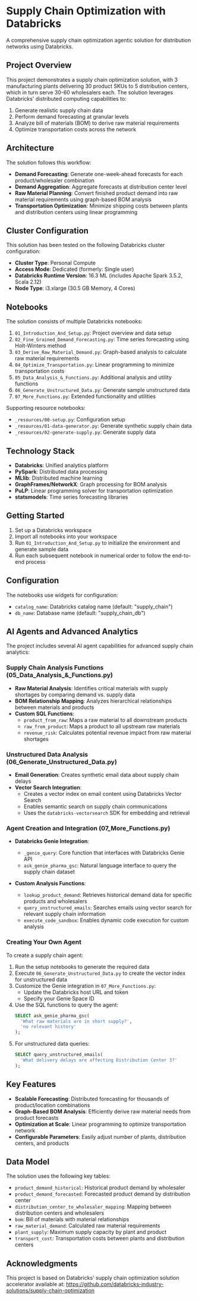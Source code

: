 # Supply Chain Optimization with Databricks

A comprehensive supply chain optimization agentic solution for distribution networks using Databricks.

## Project Overview

This project demonstrates a supply chain optimization solution, with 3 manufacturing plants delivering 30 product SKUs to 5 distribution centers, which in turn serve 30-60 wholesalers each. The solution leverages Databricks' distributed computing capabilities to:

1. Generate realistic supply chain data
2. Perform demand forecasting at granular levels
3. Analyze bill of materials (BOM) to derive raw material requirements
4. Optimize transportation costs across the network

## Architecture

The solution follows this workflow:
- **Demand Forecasting**: Generate one-week-ahead forecasts for each product/wholesaler combination
- **Demand Aggregation**: Aggregate forecasts at distribution center level
- **Raw Material Planning**: Convert finished product demand into raw material requirements using graph-based BOM analysis
- **Transportation Optimization**: Minimize shipping costs between plants and distribution centers using linear programming

## Cluster Configuration

This solution has been tested on the following Databricks cluster configuration:

- **Cluster Type**: Personal Compute
- **Access Mode**: Dedicated (formerly: Single user)
- **Databricks Runtime Version**: 16.3 ML (includes Apache Spark 3.5.2, Scala 2.12)
- **Node Type**: i3.xlarge (30.5 GB Memory, 4 Cores)


## Notebooks

The solution consists of multiple Databricks notebooks:

1. `01_Introduction_And_Setup.py`: Project overview and data setup
2. `02_Fine_Grained_Demand_Forecasting.py`: Time series forecasting using Holt-Winters method
3. `03_Derive_Raw_Material_Demand.py`: Graph-based analysis to calculate raw material requirements
4. `04_Optimize_Transportation.py`: Linear programming to minimize transportation costs
5. `05_Data_Analysis_&_Functions.py`: Additional analysis and utility functions
6. `06_Generate_Unstructured_Data.py`: Generate sample unstructured data
7. `07_More_Functions.py`: Extended functionality and utilities

Supporting resource notebooks:
- `_resources/00-setup.py`: Configuration setup
- `_resources/01-data-generator.py`: Generate synthetic supply chain data
- `_resources/02-generate-supply.py`: Generate supply data

## Technology Stack

- **Databricks**: Unified analytics platform
- **PySpark**: Distributed data processing
- **MLlib**: Distributed machine learning
- **GraphFrames/NetworkX**: Graph processing for BOM analysis
- **PuLP**: Linear programming solver for transportation optimization
- **statsmodels**: Time series forecasting libraries

## Getting Started

1. Set up a Databricks workspace
2. Import all notebooks into your workspace
3. Run `01_Introduction_And_Setup.py` to initialize the environment and generate sample data
4. Run each subsequent notebook in numerical order to follow the end-to-end process

## Configuration

The notebooks use widgets for configuration:
- `catalog_name`: Databricks catalog name (default: "supply_chain")
- `db_name`: Database name (default: "supply_chain_db")

## AI Agents and Advanced Analytics

The project includes several AI agent capabilities for advanced supply chain analytics:

### Supply Chain Analysis Functions (05_Data_Analysis_&_Functions.py)

- **Raw Material Analysis**: Identifies critical materials with supply shortages by comparing demand vs. supply data
- **BOM Relationship Mapping**: Analyzes hierarchical relationships between materials and products
- **Custom SQL Functions**:
  - `product_from_raw`: Maps a raw material to all downstream products
  - `raw_from_product`: Maps a product to all upstream raw materials
  - `revenue_risk`: Calculates potential revenue impact from raw material shortages

### Unstructured Data Analysis (06_Generate_Unstructured_Data.py)

- **Email Generation**: Creates synthetic email data about supply chain delays
- **Vector Search Integration**: 
  - Creates a vector index on email content using Databricks Vector Search
  - Enables semantic search on supply chain communications
  - Uses the `databricks-vectorsearch` SDK for embedding and retrieval

### Agent Creation and Integration (07_More_Functions.py)

- **Databricks Genie Integration**:
  - `_genie_query`: Core function that interfaces with Databricks Genie API
  - `ask_genie_pharma_gsc`: Natural language interface to query the supply chain dataset
  
- **Custom Analysis Functions**:
  - `lookup_product_demand`: Retrieves historical demand data for specific products and wholesalers
  - `query_unstructured_emails`: Searches emails using vector search for relevant supply chain information
  - `execute_code_sandbox`: Enables dynamic code execution for custom analysis

### Creating Your Own Agent

To create a supply chain agent:

1. Run the setup notebooks to generate the required data
2. Execute `06_Generate_Unstructured_Data.py` to create the vector index for unstructured data
3. Customize the Genie integration in `07_More_Functions.py`:
   - Update the Databricks host URL and token
   - Specify your Genie Space ID
4. Use the SQL functions to query the agent:
   ```sql
   SELECT ask_genie_pharma_gsc(
     'What raw materials are in short supply?',
     'no relevant history'
   );
   ```
5. For unstructured data queries:
   ```sql
   SELECT query_unstructured_emails(
     'What delivery delays are affecting Distribution Center 3?'
   );
   ```

## Key Features

- **Scalable Forecasting**: Distributed forecasting for thousands of product/location combinations
- **Graph-Based BOM Analysis**: Efficiently derive raw material needs from product forecasts
- **Optimization at Scale**: Linear programming to optimize transportation network
- **Configurable Parameters**: Easily adjust number of plants, distribution centers, and products

## Data Model

The solution uses the following key tables:
- `product_demand_historical`: Historical product demand by wholesaler
- `product_demand_forecasted`: Forecasted product demand by distribution center
- `distribution_center_to_wholesaler_mapping`: Mapping between distribution centers and wholesalers
- `bom`: Bill of materials with material relationships
- `raw_material_demand`: Calculated raw material requirements
- `plant_supply`: Maximum supply capacity by plant and product
- `transport_cost`: Transportation costs between plants and distribution centers


## Acknowledgments

This project is based on Databricks' supply chain optimization solution accelerator available at: https://github.com/databricks-industry-solutions/supply-chain-optimization